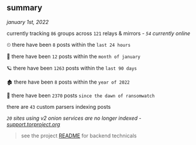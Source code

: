 
## summary
_january 1st, 2022_

currently tracking `86` groups across `121` relays & mirrors - _`54` currently online_

⏲ there have been `8` posts within the `last 24 hours`

🦈 there have been `12` posts within the `month of january`

🪐 there have been `1263` posts within the `last 90 days`

🏚 there have been `8` posts within the `year of 2022`

🦕 there have been `2370` posts `since the dawn of ransomwatch`

there are `43` custom parsers indexing posts

_`20` sites using v2 onion services are no longer indexed - [support.torproject.org](https://support.torproject.org/onionservices/v2-deprecation/)_

> see the project [README](https://github.com/thetanz/ransomwatch#ransomwatch--) for backend technicals
